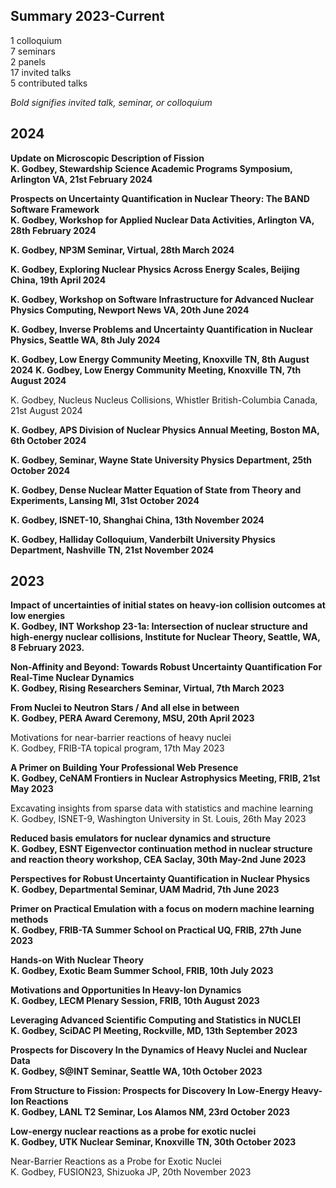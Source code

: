 ## Summary 2023-Current

1 colloquium  
7 seminars  
2 panels  
17 invited talks  
5 contributed talks  

*Bold signifies invited talk, seminar, or colloquium*

## 2024

**Update on Microscopic Description of Fission  
K. Godbey, Stewardship Science Academic Programs Symposium, Arlington VA, 21st February 2024**

**Prospects on Uncertainty Quantification in Nuclear Theory: The BAND Software Framework  
K. Godbey, Workshop for Applied Nuclear Data Activities, Arlington VA, 28th February 2024**


**K. Godbey, NP3M Seminar, Virtual, 28th March 2024**

**K. Godbey, Exploring Nuclear Physics Across Energy Scales, Beijing China, 19th April 2024**

**K. Godbey, Workshop on Software Infrastructure for Advanced Nuclear Physics Computing, Newport News VA, 20th June 2024**

**K. Godbey, Inverse Problems and Uncertainty Quantification in Nuclear Physics, Seattle WA, 8th July 2024**

**K. Godbey, Low Energy Community Meeting, Knoxville TN, 8th August 2024**
**K. Godbey, Low Energy Community Meeting, Knoxville TN, 7th August 2024**

K. Godbey, Nucleus Nucleus Collisions, Whistler British-Columbia Canada, 21st August 2024

**K. Godbey, APS Division of Nuclear Physics Annual Meeting, Boston MA, 6th October 2024**

**K. Godbey, Seminar, Wayne State University Physics Department, 25th October 2024**

**K. Godbey, Dense Nuclear Matter Equation of State from Theory and Experiments, Lansing MI, 31st October 2024**

**K. Godbey, ISNET-10, Shanghai China, 13th November 2024**

**K. Godbey, Halliday Colloquium, Vanderbilt University Physics Department, Nashville TN, 21st November 2024**

## 2023

**Impact of uncertainties of initial states on heavy-ion collision outcomes at low energies  
K. Godbey, INT Workshop 23-1a: Intersection of nuclear structure and high‐energy nuclear collisions, Institute for Nuclear Theory, Seattle, WA, 8 February 2023.**

**Non-Affinity and Beyond: Towards Robust Uncertainty Quantification For Real-Time Nuclear Dynamics  
K. Godbey, Rising Researchers Seminar, Virtual, 7th March 2023**

**From Nuclei to Neutron Stars / And all else in between  
K. Godbey, PERA Award Ceremony, MSU, 20th April 2023**

Motivations for near-barrier reactions of heavy nuclei  
K. Godbey, FRIB-TA topical program, 17th May 2023

**A Primer on Building Your Professional Web Presence  
K. Godbey, CeNAM Frontiers in Nuclear Astrophysics Meeting, FRIB, 21st May 2023**

Excavating insights from sparse data with statistics and machine learning  
K. Godbey, ISNET-9, Washington University in St. Louis, 26th May 2023

**Reduced basis emulators for nuclear dynamics and structure  
K. Godbey, ESNT Eigenvector continuation method in nuclear structure and reaction theory workshop, CEA Saclay, 30th May-2nd June 2023**

**Perspectives for Robust Uncertainty Quantification in Nuclear Physics  
K. Godbey, Departmental Seminar, UAM Madrid, 7th June 2023**

**Primer on Practical Emulation with a focus on modern machine learning methods  
K. Godbey, FRIB-TA Summer School on Practical UQ, FRIB, 27th June 2023**

**Hands-on With Nuclear Theory  
K. Godbey, Exotic Beam Summer School, FRIB, 10th July 2023**

**Motivations and Opportunities In Heavy-Ion Dynamics  
K. Godbey, LECM Plenary Session, FRIB, 10th August 2023**

**Leveraging Advanced Scientific Computing and Statistics in NUCLEI  
K. Godbey, SciDAC PI Meeting, Rockville, MD, 13th September 2023**

**Prospects for Discovery In the Dynamics of Heavy Nuclei and Nuclear Data  
K. Godbey, S@INT Seminar, Seattle WA, 10th October 2023**

**From Structure to Fission: Prospects for Discovery In Low-Energy Heavy-Ion Reactions  
K. Godbey, LANL T2 Seminar, Los Alamos NM, 23rd October 2023**

**Low-energy nuclear reactions as a probe for exotic nuclei  
K. Godbey, UTK Nuclear Seminar, Knoxville TN, 30th October 2023**

Near-Barrier Reactions as a Probe for Exotic Nuclei  
K. Godbey, FUSION23, Shizuoka JP, 20th November 2023




